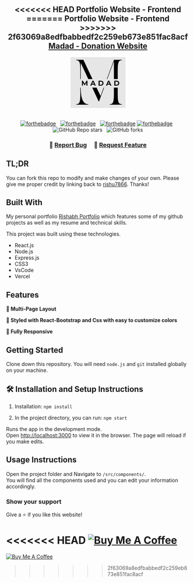 <h2 align="center">
<<<<<<< HEAD
  Portfolio Website - Frontend <br/>
=======
  Portfolio Website - Frontend<br/>
>>>>>>> 2f63069a8edfbabbedf2c259eb673e851fac8acf
  <a href="https://tapmadad.netlify.app/" target="_blank">Madad - Donation Website</a>
</h2>
<div align="center">
  <img alt="Demo" src="./help-to-helpless/src/PICS/M.png" />
</div>

<br/>

<center>

[![forthebadge](https://forthebadge.com/images/badges/built-with-love.svg)](https://forthebadge.com) &nbsp;
[![forthebadge](https://forthebadge.com/images/badges/made-with-javascript.svg)](https://forthebadge.com) &nbsp;
[![forthebadge](https://forthebadge.com/images/badges/uses-css.svg)](https://forthebadge.com)
[![forthebadge](https://forthebadge.com/images/badges/open-source.svg)](https://forthebadge.com) &nbsp;
![GitHub Repo stars](https://img.shields.io/github/stars/soumyajit4419/Portfolio?color=red&logo=github&style=for-the-badge) &nbsp;
![GitHub forks](https://img.shields.io/github/forks/soumyajit4419/Portfolio?color=red&logo=github&style=for-the-badge)


</center>

<h3 align="center">
    🔹
    <a href="https://github.com/rishu7866/Madad/issues">Report Bug</a> &nbsp; &nbsp;
    🔹
    <a href="https://github.com/rishu7866/Madad/issues">Request Feature</a>
</h3>

## TL;DR

You can fork this repo to modify and make changes of your own. Please give me proper credit by linking back to [rishu7866](https://github.com/rishu7866/Madad). Thanks!

## Built With

My personal portfolio <a href="https://rishu7866.netlify.app/" target="_blank">Rishabh Portfolio</a> which features some of my github projects as well as my resume and technical skills.<br/>

This project was built using these technologies.

- React.js
- Node.js
- Express.js
- CSS3
- VsCode
- Vercel

## Features

**📖 Multi-Page Layout**

**🎨 Styled with React-Bootstrap and Css with easy to customize colors**

**📱 Fully Responsive**

## Getting Started

Clone down this repository. You will need `node.js` and `git` installed globally on your machine.

## 🛠 Installation and Setup Instructions

1. Installation: `npm install`

2. In the project directory, you can run: `npm start`

Runs the app in the development mode.\
Open [http://localhost:3000](http://localhost:3000) to view it in the browser.
The page will reload if you make edits.

## Usage Instructions

Open the project folder and Navigate to `/src/components/`. <br/>
You will find all the components used and you can edit your information accordingly.

### Show your support

Give a ⭐ if you like this website!

<<<<<<< HEAD
<a href="https://www.buymeacoffee.com/rishabhkumar" target="_blank"><img src="https://cdn.buymeacoffee.com/buttons/v2/default-violet.png" alt="Buy Me A Coffee" height= "60px" width= "217px" ></a>
=======
<a href="https://www.buymeacoffee.com/rishabhkumar" target="_blank"><img src="https://cdn.buymeacoffee.com/buttons/v2/default-violet.png" alt="Buy Me A Coffee" height= "60px" width= "217px" ></a>
>>>>>>> 2f63069a8edfbabbedf2c259eb673e851fac8acf
